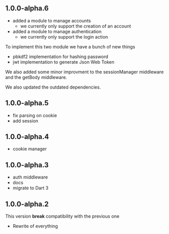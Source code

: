 ## 1.0.0-alpha.6

- added a module to manage accounts
    - we currently only support the creation of an account
- added a module to manage authentication
    - we currently only support the login action

To implement this two module we have a bunch of new things
- pbkdf2 implementation for hashing password
- jwt implementation to generate Json Web Token

We also added some minor improvment to the sessionManager middleware and the getBody middleware.

We also updated the outdated dependencies.

## 1.0.0-alpha.5

- fix parsing on cookie
- add session

## 1.0.0-alpha.4

- cookie manager

## 1.0.0-alpha.3

- auth middleware
- docs
- migrate to Dart 3

## 1.0.0-alpha.2

This version **break** compatibility with the previous one

- Rewrite of everything
